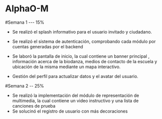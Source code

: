 # AlphaO-M

#Semana 1 --- 15%
- Se realizó el splash informativo para el usuario invitado y ciudadano.
- Se realizó el sistema de autenticación, comprobando cada módulo por cuentas generadas por el backend

- Se laboró la pantalla de inicio, la cual contiene un banner principal , información acerca de la biodanza, medios de contacto de la escuela y ubicación de la misma mediante un mapa interactivo.
- Gestión del perfil para actualizar datos y el avatar del usuario.

#Semana 2 -- 25%

- Se realizó la implementación del módulo de representación de multimedia, la cual contiene un video instructivo y una lista de canciones de prueba
- Se solucinó el registro de usuario con más decoraciones
